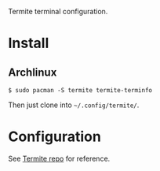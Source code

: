 Termite terminal configuration.

# Install
## Archlinux
    $ sudo pacman -S termite termite-terminfo

Then just clone into `~/.config/termite/`.

# Configuration
See [Termite repo](https://github.com/thestinger/termite) for reference.
